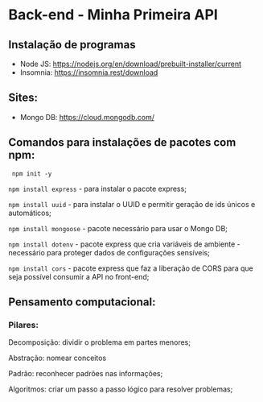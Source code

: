 # Back-end - Minha Primeira API

## Instalação de programas
- Node JS: https://nodejs.org/en/download/prebuilt-installer/current
- Insomnia: https://insomnia.rest/download

## Sites:
- Mongo DB: https://cloud.mongodb.com/
  
## Comandos para instalações de pacotes com npm:
``` npm init -y```

``` npm install express ``` - para instalar o pacote express;

```npm install uuid``` - para instalar o UUID e permitir geração de ids únicos e automáticos;

``` npm install mongoose ``` - pacote necessário para usar o Mongo DB;

``` npm install dotenv ``` - pacote express que cria variáveis de ambiente - necessário para proteger dados de configurações sensíveis;

``` npm install cors ``` - pacote express que faz a liberação de CORS para que seja possível consumir a API no front-end;

## Pensamento computacional:
### Pilares:
<p>Decomposição: dividir o problema em partes menores;</p>
<p>Abstração: nomear conceitos</p>
<p>Padrão: reconhecer padrões nas informações;</p>
<p>Algoritmos: criar um passo a passo lógico para resolver problemas;</p> 